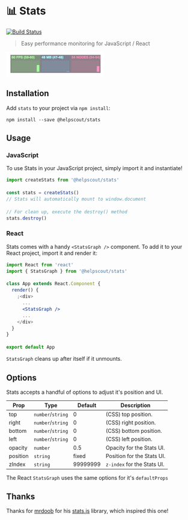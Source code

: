 # 📊 Stats

[![Build Status](https://travis-ci.org/helpscout/stats.svg?branch=master)](https://travis-ci.org/helpscout/stats)

> Easy performance monitoring for JavaScript / React

![Stats](https://raw.githubusercontent.com/helpscout/stats/master/images/stats-demo.gif)

## Installation

Add `stats` to your project via `npm install`:

```
npm install --save @helpscout/stats
```

## Usage

### JavaScript

To use Stats in your JavaScript project, simply import it and instantiate!

```js
import createStats from '@helpscout/stats'

const stats = createStats()
// Stats will automatically mount to window.document

// For clean up, execute the destroy() method
stats.destroy()
```

### React

Stats comes with a handy `<StatsGraph />` component. To add it to your React project, import it and render it:

```jsx
import React from 'react'
import { StatsGraph } from '@helpscout/stats'

class App extends React.Component {
  render() {
    ;<div>
      ...
      <StatsGraph />
      ...
    </div>
  }
}

export default App
```

`StatsGraph` cleans up after itself if it unmounts.

## Options

Stats accepts a handful of options to adjust it's position and UI.

| Prop     | Type              | Default  | Description                 |
| -------- | ----------------- | -------- | --------------------------- |
| top      | `number`/`string` | 0        | (CSS) top position.         |
| right    | `number`/`string` | 0        | (CSS) right position.       |
| bottom   | `number`/`string` | 0        | (CSS) bottom position.      |
| left     | `number`/`string` | 0        | (CSS) left position.        |
| opacity  | `number`          | 0.5      | Opacity for the Stats UI.   |
| position | `string`          | fixed    | Position for the Stats UI.  |
| zIndex   | `string`          | 99999999 | `z-index` for the Stats UI. |

The React `StatsGraph` uses the same options for it's `defaultProps`

## Thanks

Thanks for [mrdoob](https://github.com/mrdoob) for his [stats.js](https://github.com/mrdoob/stats.js) library, which inspired this one!
